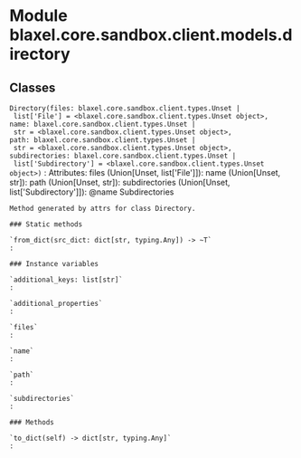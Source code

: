 Module blaxel.core.sandbox.client.models.directory
==================================================

Classes
-------

`Directory(files: blaxel.core.sandbox.client.types.Unset | list['File'] = <blaxel.core.sandbox.client.types.Unset object>, name: blaxel.core.sandbox.client.types.Unset | str = <blaxel.core.sandbox.client.types.Unset object>, path: blaxel.core.sandbox.client.types.Unset | str = <blaxel.core.sandbox.client.types.Unset object>, subdirectories: blaxel.core.sandbox.client.types.Unset | list['Subdirectory'] = <blaxel.core.sandbox.client.types.Unset object>)`
:   Attributes:
        files (Union[Unset, list['File']]):
        name (Union[Unset, str]):
        path (Union[Unset, str]):
        subdirectories (Union[Unset, list['Subdirectory']]): @name Subdirectories
    
    Method generated by attrs for class Directory.

    ### Static methods

    `from_dict(src_dict: dict[str, typing.Any]) ‑> ~T`
    :

    ### Instance variables

    `additional_keys: list[str]`
    :

    `additional_properties`
    :

    `files`
    :

    `name`
    :

    `path`
    :

    `subdirectories`
    :

    ### Methods

    `to_dict(self) ‑> dict[str, typing.Any]`
    :